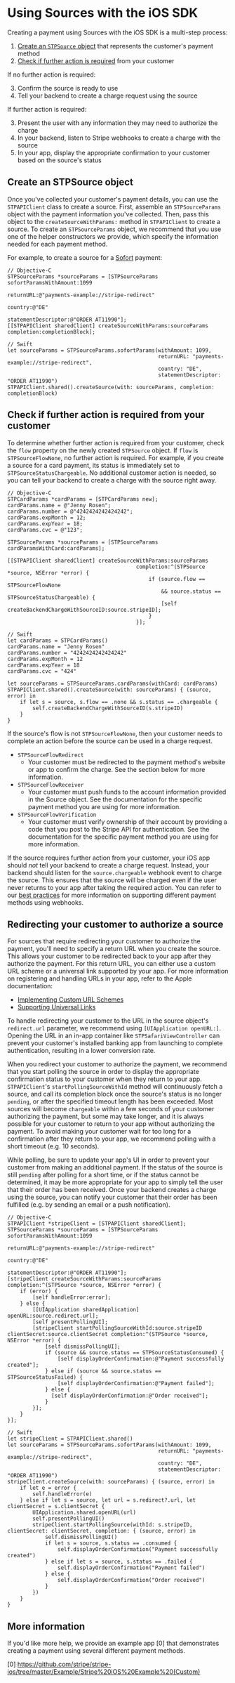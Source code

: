 # Using Sources with the iOS SDK

Creating a payment using Sources with the iOS SDK is a multi-step process:

1. [Create an `STPSource` object](#create-an-stpsource-object) that represents the customer's payment method
2. [Check if further action is required](#check-if-further-action-is-required) from your customer

If no further action is required:

3. Confirm the source is ready to use
4. Tell your backend to create a charge request using the source

If further action is required:

3. Present the user with any information they may need to authorize the charge
4. In your backend, listen to Stripe webhooks to create a charge with the source
5. In your app, display the appropriate confirmation to your customer based on the source's status

## Create an STPSource object

Once you've collected your customer's payment details, you can use the `STPAPIClient` class to create a source. First, assemble an `STPSourceParams` object with the payment information you've collected. Then, pass this object to the `createSourceWithParams:` method in `STPAPIClient` to create a source. To create an `STPSourceParams` object, we recommend that you use one of the helper constructors we provide, which specify the information needed for each payment method.

For example, to create a source for a [Sofort](https://stripe.com/docs/sources/sofort) payment:

```
// Objective-C
STPSourceParams *sourceParams = [STPSourceParams sofortParamsWithAmount:1099
                                                              returnURL:@"payments-example://stripe-redirect"
                                                                country:@"DE"
                                                    statementDescriptor:@"ORDER AT11990"];
[[STPAPIClient sharedClient] createSourceWithParams:sourceParams completion:completionBlock];
```

```
// Swift
let sourceParams = STPSourceParams.sofortParams(withAmount: 1099,
                                                returnURL: "payments-example://stripe-redirect",
                                                country: "DE",
                                                statementDescriptor: "ORDER AT11990")
STPAPIClient.shared().createSource(with: sourceParams, completion: completionBlock)
```

## Check if further action is required from your customer

To determine whether further action is required from your customer, check the `flow` property on the newly created `STPSource` object. If `flow` is `STPSourceFlowNone`, no further action is required. For example, if you create a source for a card payment, its status is immediately set to `STPSourceStatusChargeable`. No additional customer action is needed, so you can tell your backend to create a charge with the source right away.

```
// Objective-C
STPCardParams *cardParams = [STPCardParams new];
cardParams.name = @"Jenny Rosen";
cardParams.number = @"4242424242424242";
cardParams.expMonth = 12;
cardParams.expYear = 18;
cardParams.cvc = @"123";

STPSourceParams *sourceParams = [STPSourceParams cardParamsWithCard:cardParams];

[[STPAPIClient sharedClient] createSourceWithParams:sourceParams
                                         completion:^(STPSource *source, NSError *error) {
                                             if (source.flow == STPSourceFlowNone
                                                 && source.status == STPSourceStatusChargeable) {
                                                 [self createBackendChargeWithSourceID:source.stripeID];
                                             }
                                         }];
```

```
// Swift
let cardParams = STPCardParams()
cardParams.name = "Jenny Rosen"
cardParams.number = "4242424242424242"
cardParams.expMonth = 12
cardParams.expYear = 18
cardParams.cvc = "424"

let sourceParams = STPSourceParams.cardParams(withCard: cardParams)
STPAPIClient.shared().createSource(with: sourceParams) { (source, error) in
    if let s = source, s.flow == .none && s.status == .chargeable {
        self.createBackendChargeWithSourceID(s.stripeID)
    }
}
```

If the source's flow is not `STPSourceFlowNone`, then your customer needs to complete an action before the source can be used in a charge request.

* `STPSourceFlowRedirect`
  * Your customer must be redirected to the payment method's website or app to confirm the charge. See the section below for more information.
* `STPSourceFlowReceiver`
  * Your customer must push funds to the account information provided in the Source object. See the documentation for the specific payment method you are using for more information.
* `STPSourceFlowVerification`
  * Your customer must verify ownership of their account by providing a code that you post to the Stripe API for authentication. See the documentation for the specific payment method you are using for more information.

If the source requires further action from your customer, your iOS app should _not_ tell your backend to create a charge request. Instead, your backend should listen for the `source.chargeable` webhook event to charge the source. This ensures that the source will be charged even if the user never returns to your app after taking the required action. You can refer to our [best practices](https://stripe.com/docs/sources#best-practices) for more information on supporting different payment methods using webhooks.

## Redirecting your customer to authorize a source

For sources that require redirecting your customer to authorize the payment, you'll need to specify a return URL when you create the source. This allows your customer to be redirected back to your app after they authorize the payment. For this return URL, you can either use a custom URL scheme or a universal link supported by your app. For more information on registering and handling URLs in your app, refer to the Apple documentation:

* [Implementing Custom URL Schemes](https://developer.apple.com/library/content/documentation/iPhone/Conceptual/iPhoneOSProgrammingGuide/Inter-AppCommunication/Inter-AppCommunication.html#//apple_ref/doc/uid/TP40007072-CH6-SW10)
* [Supporting Universal Links](https://developer.apple.com/library/content/documentation/General/Conceptual/AppSearch/UniversalLinks.html)

To handle redirecting your customer to the URL in the source object's `redirect.url` parameter, we recommend using `[UIApplication openURL:]`. Opening the URL in an in-app container like `STPSafariViewController` can prevent your customer's installed banking app from launching to complete authentication, resulting in a lower conversion rate.

When you redirect your customer to authorize the payment, we recommend that you start polling the source in order to display the appropriate confirmation status to your customer when they return to your app. `STPAPIClient`'s `startPollingSourceWithId` method will continuously fetch a source, and call its completion block once the source's status is no longer `pending`, or after the specified timeout length has been exceeded. Most sources will become `chargeable` within a few seconds of your customer authorizing the payment, but some may take longer, and it is always possible for your customer to return to your app without authorizing the payment. To avoid making your customer wait for too long for a confirmation after they return to your app, we recommend polling with a short timeout (e.g. 10 seconds).

While polling, be sure to update your app's UI in order to prevent your customer from making an additional payment. If the status of the source is still `pending` after polling for a short time, or if the status cannot be determined, it may be more appropriate for your app to simply tell the user that their order has been received. Once your backend creates a charge using the source, you can notify your customer that their order has been fulfilled (e.g. by sending an email or a push notification).

```
// Objective-C
STPAPIClient *stripeClient = [STPAPIClient sharedClient];
STPSourceParams *sourceParams = [STPSourceParams sofortParamsWithAmount:1099
                                                              returnURL:@"payments-example://stripe-redirect"
                                                                country:@"DE"
                                                    statementDescriptor:@"ORDER AT11990"];
[stripeClient createSourceWithParams:sourceParams completion:^(STPSource *source, NSError *error) {
    if (error) {
        [self handleError:error];
    } else {
        [[UIApplication sharedApplication] openURL:source.redirect.url];
        [self presentPollingUI];
        [stripeClient startPollingSourceWithId:source.stripeID clientSecret:source.clientSecret completion:^(STPSource *source, NSError *error) {
            [self dismissPollingUI];
            if (source && source.status == STPSourceStatusConsumed) {
                [self displayOrderConfirmation:@"Payment successfully created"];
            } else if (source && source.status == STPSourceStatusFailed) {
                [self displayOrderConfirmation:@"Payment failed"];
            } else {
              [self displayOrderConfirmation:@"Order received"];
            }
        }];
    }
}];
```

```
// Swift
let stripeClient = STPAPIClient.shared()
let sourceParams = STPSourceParams.sofortParams(withAmount: 1099,
                                                returnURL: "payments-example://stripe-redirect",
                                                country: "DE",
                                                statementDescriptor: "ORDER AT11990")
stripeClient.createSource(with: sourceParams) { (source, error) in
    if let e = error {
        self.handleError(e)
    } else if let s = source, let url = s.redirect?.url, let clientSecret = s.clientSecret {
        UIApplication.shared.openURL(url)
        self.presentPollingUI()
        stripeClient.startPollingSource(withId: s.stripeID, clientSecret: clientSecret, completion: { (source, error) in
            self.dismissPollingUI()
            if let s = source, s.status == .consumed {
                self.displayOrderConfirmation("Payment successfully created")
            } else if let s = source, s.status == .failed {
                self.displayOrderConfirmation("Payment failed")
            } else {
                self.displayOrderConfirmation("Order received")
            }
        })
    }
}
```

## More information

If you'd like more help, we provide an example app [0] that demonstrates creating a payment using several different payment methods.

[0] https://github.com/stripe/stripe-ios/tree/master/Example/Stripe%20iOS%20Example%20(Custom)
